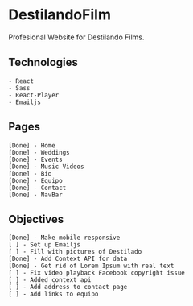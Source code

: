 # DestilandoFilm
Profesional Website for Destilando Films.

## Technologies
    - React
    - Sass
    - React-Player
    - Emailjs


## Pages 
    [Done] - Home
    [Done] - Weddings
    [Done] - Events
    [Done] - Music Videos
    [Done] - Bio
    [Done] - Equipo
    [Done] - Contact
    [Done] - NavBar

## Objectives

    [Done] - Make mobile responsive
    [ ] - Set up Emailjs
    [ ] - Fill with pictures of Destilado
    [Done] - Add Context API for data
    [Done] - Get rid of Lorem Ipsum with real text
    [ ] - Fix video playback Facebook copyright issue
    [ ] - Added context api
    [ ] - Add address to contact page
    [ ] - Add links to equipo
